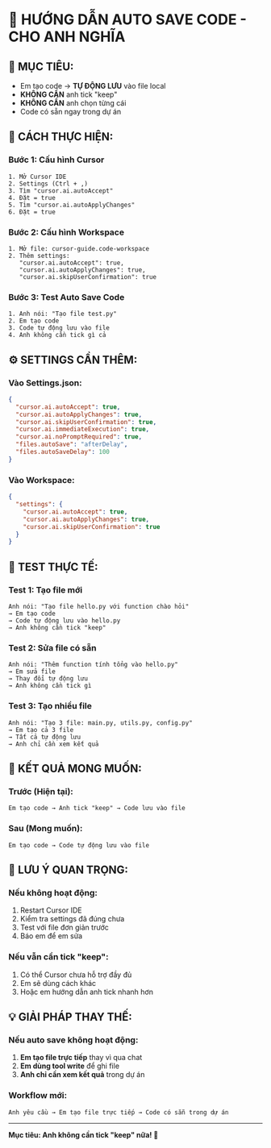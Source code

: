 # 🚀 HƯỚNG DẪN AUTO SAVE CODE - CHO ANH NGHĨA

## 🎯 **MỤC TIÊU:**
- Em tạo code → **TỰ ĐỘNG LƯU** vào file local
- **KHÔNG CẦN** anh tick "keep" 
- **KHÔNG CẦN** anh chọn từng cái
- Code có sẵn ngay trong dự án

## 🔧 **CÁCH THỰC HIỆN:**

### **Bước 1: Cấu hình Cursor**
```
1. Mở Cursor IDE
2. Settings (Ctrl + ,)
3. Tìm "cursor.ai.autoAccept"
4. Đặt = true
5. Tìm "cursor.ai.autoApplyChanges" 
6. Đặt = true
```

### **Bước 2: Cấu hình Workspace**
```
1. Mở file: cursor-guide.code-workspace
2. Thêm settings:
   "cursor.ai.autoAccept": true,
   "cursor.ai.autoApplyChanges": true,
   "cursor.ai.skipUserConfirmation": true
```

### **Bước 3: Test Auto Save Code**
```
1. Anh nói: "Tạo file test.py"
2. Em tạo code
3. Code tự động lưu vào file
4. Anh không cần tick gì cả
```

## ⚙️ **SETTINGS CẦN THÊM:**

### **Vào Settings.json:**
```json
{
  "cursor.ai.autoAccept": true,
  "cursor.ai.autoApplyChanges": true,
  "cursor.ai.skipUserConfirmation": true,
  "cursor.ai.immediateExecution": true,
  "cursor.ai.noPromptRequired": true,
  "files.autoSave": "afterDelay",
  "files.autoSaveDelay": 100
}
```

### **Vào Workspace:**
```json
{
  "settings": {
    "cursor.ai.autoAccept": true,
    "cursor.ai.autoApplyChanges": true,
    "cursor.ai.skipUserConfirmation": true
  }
}
```

## 🧪 **TEST THỰC TẾ:**

### **Test 1: Tạo file mới**
```
Anh nói: "Tạo file hello.py với function chào hỏi"
→ Em tạo code
→ Code tự động lưu vào hello.py
→ Anh không cần tick "keep"
```

### **Test 2: Sửa file có sẵn**
```
Anh nói: "Thêm function tính tổng vào hello.py"
→ Em sửa file
→ Thay đổi tự động lưu
→ Anh không cần tick gì
```

### **Test 3: Tạo nhiều file**
```
Anh nói: "Tạo 3 file: main.py, utils.py, config.py"
→ Em tạo cả 3 file
→ Tất cả tự động lưu
→ Anh chỉ cần xem kết quả
```

## 🎉 **KẾT QUẢ MONG MUỐN:**

### **Trước (Hiện tại):**
```
Em tạo code → Anh tick "keep" → Code lưu vào file
```

### **Sau (Mong muốn):**
```
Em tạo code → Code tự động lưu vào file
```

## 🚨 **LƯU Ý QUAN TRỌNG:**

### **Nếu không hoạt động:**
1. Restart Cursor IDE
2. Kiểm tra settings đã đúng chưa
3. Test với file đơn giản trước
4. Báo em để em sửa

### **Nếu vẫn cần tick "keep":**
1. Có thể Cursor chưa hỗ trợ đầy đủ
2. Em sẽ dùng cách khác
3. Hoặc em hướng dẫn anh tick nhanh hơn

## 💡 **GIẢI PHÁP THAY THẾ:**

### **Nếu auto save không hoạt động:**
1. **Em tạo file trực tiếp** thay vì qua chat
2. **Em dùng tool write** để ghi file
3. **Anh chỉ cần xem kết quả** trong dự án

### **Workflow mới:**
```
Anh yêu cầu → Em tạo file trực tiếp → Code có sẵn trong dự án
```

---

**Mục tiêu: Anh không cần tick "keep" nữa! 🎯**
